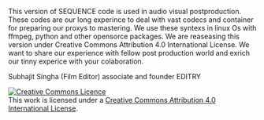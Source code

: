 This version of SEQUENCE code is used in audio visual postproduction.
These codes are our long experince to deal with vast codecs and container for preparing our proxys to mastering.
We use these syntexs in linux Os with ffmpeg, python and other opensorce packages.
We are reaseasing this version under Creative Commons Attribution 4.0 International License. We want to share our experience with fellow post production world and exrich our tinny experice with your colaboration.


Subhajit Singha
(Film Editor)
associate and founder EDITRY



<a rel="license" href="http://creativecommons.org/licenses/by/4.0/"><img alt="Creative Commons Licence" style="border-width:0" src="https://i.creativecommons.org/l/by/4.0/88x31.png" /></a><br />This work is licensed under a <a rel="license" href="http://creativecommons.org/licenses/by/4.0/">Creative Commons Attribution 4.0 International License</a>.
